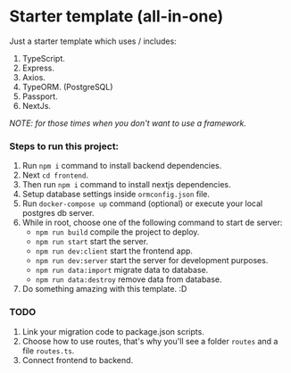 # Starter template (all-in-one)

Just a starter template which uses / includes:
1. TypeScript.
2. Express.
3. Axios.
4. TypeORM. (PostgreSQL)
5. Passport.
6. NextJs.

_NOTE: for those times when you don't want to use a framework._

### Steps to run this project:

1. Run `npm i` command to install backend dependencies.
2. Next `cd frontend`.
3. Then run `npm i` command to install nextjs dependencies.
4. Setup database settings inside `ormconfig.json` file.
5. Run `docker-compose up` command (optional) or execute your local postgres db server.
6. While in root, choose one of the following command to start de server:
    - `npm run build` compile the project to deploy.
    - `npm run start` start the server.
    - `npm run dev:client` start the frontend app.
    - `npm run dev:server` start the server for development purposes.
    - `npm run data:import` migrate data to database.
    - `npm run data:destroy` remove data from database.
7. Do something amazing with this template. :D

### TODO

1. Link your migration code to package.json scripts.
2. Choose how to use routes, that's why you'll see a folder `routes` and a file `routes.ts`.
3. Connect frontend to backend.